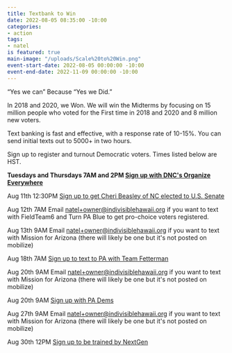 ```yaml
---
title: Textbank to Win
date: 2022-08-05 08:35:00 -10:00
categories:
- action
tags:
- natel
is featured: true
main-image: "/uploads/Scale%20to%20Win.png"
event-start-date: 2022-08-05 00:00:00 -10:00
event-end-date: 2022-11-09 00:00:00 -10:00
---
```


“Yes we can” Because “Yes we Did.”

In 2018 and 2020, we Won. We will win the Midterms by focusing on 15 million people who voted for the First time in 2018 and 2020 and 8 million new voters.

Text banking is fast and effective, with a response rate of 10-15%. You can send initial texts out to 5000+ in two hours. 

Sign up to register and turnout Democratic voters. Times listed below are HST.

**Tuesdays and Thursdays 7AM and 2PM [Sign up with DNC's Organize Everywhere](https://events.democrats.org/event/418266/)**

Aug 11th 12:30PM [Sign up to get Cheri Beasley of NC elected to U.S. Senate](https://events.democrats.org/event/485365/) 

Aug 12th 7AM Email natel+owner@indivisiblehawaii.org if you want to text with FieldTeam6 and Turn PA Blue to get pro-choice voters registered.  

Aug 13th 9AM Email natel+owner@indivisiblehawaii.org if you want to text with Mission for Arizona (there will likely be one but it's not posted on mobilize)

Aug 18th 7AM [Sign up to text to PA with Team Fetterman](https://www.mobilize.us/johnfettermanforsenate/event/475576/)

Aug 20th 9AM Email natel+owner@indivisiblehawaii.org if you want to text with Mission for Arizona (there will likely be one but it's not posted on mobilize)

Aug 20th 9AM [Sign up with PA Dems](https://www.mobilize.us/allinpa/event/488234/)

Aug 27th 9AM Email natel+owner@indivisiblehawaii.org if you want to text with Mission for Arizona (there will likely be one but it's not posted on mobilize)

Aug 30th 12PM [Sign up to be trained by NextGen](https://www.mobilize.us/nextgen/event/483762/)
